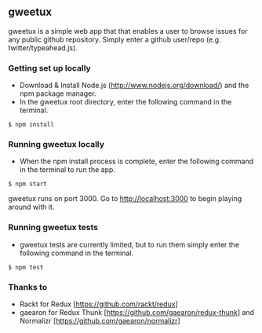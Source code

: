 
## gweetux
gweetux is a simple web app that that enables a user to browse issues for any public github repository.  Simply enter a github user/repo (e.g. twitter/typeahead.js).

### Getting set up locally
* Download & Install Node.js (http://www.nodejs.org/download/) and the npm package manager.
* In the gweetux root directory, enter the following command in the terminal.

```
$ npm install
```

### Running gweetux locally
* When the npm install process is complete, enter the following command in the terminal to run the app.

```
$ npm start
```
gweetux runs on port 3000.  Go to [http://localhost:3000](http://localhost:3000) to begin playing around with it.

### Running gweetux tests
* gweetux tests are currently limited, but to run them simply enter the following command in the terminal.

```
$ npm test
```

### Thanks to
* Rackt for Redux [https://github.com/rackt/redux]
* gaearon for Redux Thunk [https://github.com/gaearon/redux-thunk] and Normalizr [https://github.com/gaearon/normalizr]
